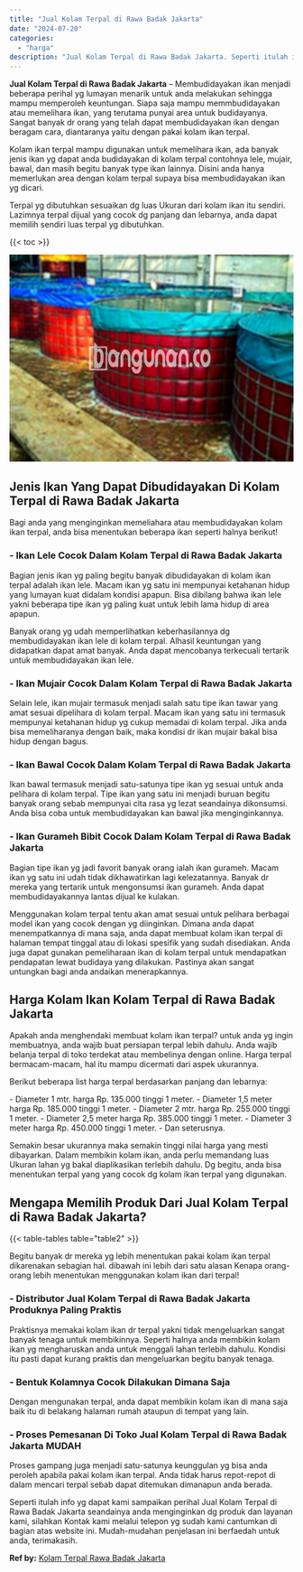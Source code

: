 ```yaml
---
title: "Jual Kolam Terpal di Rawa Badak Jakarta"
date: "2024-07-20"
categories: 
  - "harga"
description: "Jual Kolam Terpal di Rawa Badak Jakarta. Seperti itulah info yg dapat kami sampaikan perihal Jual Kolam Terpal di Rawa Badak Jakarta seandainya anda mengingi..."
---
```


**Jual Kolam Terpal di Rawa Badak Jakarta** – Membudidayakan ikan menjadi beberapa perihal yg lumayan menarik untuk anda melakukan sehingga mampu memperoleh keuntungan. Siapa saja mampu memmbudidayakan atau memelihara ikan, yang terutama punyai area untuk budidayanya. Sangat banyak dr orang yang telah dapat membudidayakan ikan dengan beragam cara, diantaranya yaitu dengan pakai kolam ikan terpal.

Kolam ikan terpal mampu digunakan untuk memelihara ikan, ada banyak jenis ikan yg dapat anda budidayakan di kolam terpal contohnya lele, mujair, bawal, dan masih begitu banyak type ikan lainnya. Disini anda hanya memerlukan area dengan kolam terpal supaya bisa membudidayakan ikan yg dicari.

Terpal yg dibutuhkan sesuaikan dg luas Ukuran dari kolam ikan itu sendiri. Lazimnya terpal dijual yang cocok dg panjang dan lebarnya, anda dapat memilih sendiri luas terpal yg dibutuhkan.

{{< toc >}}

![Jual Kolam Terpal di Rawa Badak Jakarta](/images/jual-kolam-terpal-07.png)

## Jenis Ikan Yang Dapat Dibudidayakan Di Kolam Terpal di Rawa Badak Jakarta

Bagi anda yang menginginkan memeliahara atau membudidayakan kolam ikan terpal, anda bisa menentukan beberapa ikan seperti halnya berikut!

### \- Ikan Lele Cocok Dalam Kolam Terpal di Rawa Badak Jakarta

Bagian jenis ikan yg paling begitu banyak dibudidayakan di kolam ikan terpal adalah ikan lele. Macam ikan yg satu ini mempunyai ketahanan hidup yang lumayan kuat didalam kondisi apapun. Bisa dibilang bahwa ikan lele yakni beberapa tipe ikan yg paling kuat untuk lebih lama hidup di area apapun.

Banyak orang yg udah memperlihatkan keberhasilannya dg membudidayakan ikan lele di kolam terpal. Alhasil keuntungan yang didapatkan dapat amat banyak. Anda dapat mencobanya terkecuali tertarik untuk membudidayakan ikan lele.

### \- Ikan Mujair Cocok Dalam Kolam Terpal di Rawa Badak Jakarta

Selain lele, ikan mujair termasuk menjadi salah satu tipe ikan tawar yang amat sesuai dipelihara di kolam terpal. Macam ikan yang satu ini termasuk mempunyai ketahanan hidup yg cukup memadai di kolam terpal. Jika anda bisa memeliharanya dengan baik, maka kondisi dr ikan mujair bakal bisa hidup dengan bagus.

### \- Ikan Bawal Cocok Dalam Kolam Terpal di Rawa Badak Jakarta

Ikan bawal termasuk menjadi satu-satunya tipe ikan yg sesuai untuk anda pelihara di kolam terpal. Tipe ikan yang satu ini menjadi buruan begitu banyak orang sebab mempunyai cita rasa yg lezat seandainya dikonsumsi. Anda bisa coba untuk membudidayakan kan bawal jika menginginkannya.

### \- Ikan Gurameh Bibit Cocok Dalam Kolam Terpal di Rawa Badak Jakarta

Bagian tipe ikan yg jadi favorit banyak orang ialah ikan gurameh. Macam ikan yg satu ini udah tidak dikhawatirkan lagi kelezatannya. Banyak dr mereka yang tertarik untuk mengonsumsi ikan gurameh. Anda dapat membudidayakannya lantas dijual ke kulakan.

Menggunakan kolam terpal tentu akan amat sesuai untuk pelihara berbagai model ikan yang cocok dengan yg diinginkan. Dimana anda dapat menempatkannya di mana saja, anda dapat membuat kolam ikan terpal di halaman tempat tinggal atau di lokasi spesifik yang sudah disediakan. Anda juga dapat gunakan pemeliharaan ikan di kolam terpal untuk mendapatkan pendapatan lewat budidaya yang dilakukan. Pastinya akan sangat untungkan bagi anda andaikan menerapkannya.

## Harga Kolam Ikan Kolam Terpal di Rawa Badak Jakarta

Apakah anda menghendaki membuat kolam ikan terpal? untuk anda yg ingin membuatnya, anda wajib buat persiapan terpal lebih dahulu. Anda wajib belanja terpal di toko terdekat atau membelinya dengan online. Harga terpal bermacam-macam, hal itu mampu dicermati dari aspek ukurannya.

Berikut beberapa list harga terpal berdasarkan panjang dan lebarnya:

\- Diameter 1 mtr. harga Rp. 135.000 tinggi 1 meter. - Diameter 1,5 meter harga Rp. 185.000 tinggi 1 meter. - Diameter 2 mtr. harga Rp. 255.000 tinggi 1 meter. - Diameter 2,5 meter harga Rp. 385.000 tinggi 1 meter. - Diameter 3 meter harga Rp. 450.000 tinggi 1 meter. - Dan seterusnya.

Semakin besar ukurannya maka semakin tinggi nilai harga yang mesti dibayarkan. Dalam membikin kolam ikan, anda perlu memandang luas Ukuran lahan yg bakal diaplikasikan terlebih dahulu. Dg begitu, anda bisa menentukan terpal yang yang cocok dg kolam ikan terpal yang digunakan.

## Mengapa Memilih Produk Dari Jual Kolam Terpal di Rawa Badak Jakarta?

{{< table-tables table="table2" >}}

Begitu banyak dr mereka yg lebih menentukan pakai kolam ikan terpal dikarenakan sebagian hal. dibawah ini lebih dari satu alasan Kenapa orang-orang lebih menentukan menggunakan kolam ikan dari terpal!

### \- Distributor Jual Kolam Terpal di Rawa Badak Jakarta Produknya Paling Praktis

Praktisnya memakai kolam ikan dr terpal yakni tidak mengeluarkan sangat banyak tenaga untuk membikinnya. Seperti halnya anda membikin kolam ikan yg mengharuskan anda untuk menggali lahan terlebih dahulu. Kondisi itu pasti dapat kurang praktis dan mengeluarkan begitu banyak tenaga.

### \- Bentuk Kolamnya Cocok Dilakukan Dimana Saja

Dengan mengunakan terpal, anda dapat membikin kolam ikan di mana saja baik itu di belakang halaman rumah ataupun di tempat yang lain.

### \- Proses Pemesanan Di Toko Jual Kolam Terpal di Rawa Badak Jakarta MUDAH

Proses gampang juga menjadi satu-satunya keunggulan yg bisa anda peroleh apabila pakai kolam ikan terpal. Anda tidak harus repot-repot di dalam mencari terpal sebab dapat ditemukan dimanapun anda berada.

Seperti itulah info yg dapat kami sampaikan perihal Jual Kolam Terpal di Rawa Badak Jakarta seandainya anda menginginkan dg produk dan layanan kami, silahkan Kontak kami melalui telepon yg sudah kami cantumkan di bagian atas website ini. Mudah-mudahan penjelasan ini berfaedah untuk anda, terimakasih.

**Ref by:** [Kolam Terpal Rawa Badak Jakarta](https://id.wikipedia.org/wiki/Kolam)

